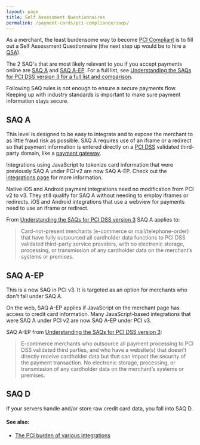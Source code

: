 ```yaml
---
layout: page
title: Self Assessment Questionnaires
permalink: /payment-cards/pci-compliance/saqs/
---
```


As a merchant, the least burdensome way to become [PCI Compliant](/payment-cards/pci-compliance/) is to fill out a Self Assessment Questionnaire (the next step up would be to hire a [QSA](/glossary/#qsa)).

The 2 SAQ's that are most likely relevant to you if you accept payments online are [SAQ A](#saq-a) and [SAQ A-EP](#saq-a-ep). For a full list, see [Understanding the SAQs for PCI DSS version 3 for a full list and comparison](https://www.pcisecuritystandards.org/documents/Understanding_SAQs_PCI_DSS_v3.pdf).

<div class="popout warning">
Following SAQ rules is not enough to ensure a secure payments flow. Keeping up with industry standards is important to make sure payment information stays secure.
</div>

## SAQ A

This level is designed to be easy to integrate and to expose the merchant to as little fraud risk as possible. SAQ A requires use of an iframe or a redirect so that payment information is entered directly on a [PCI DSS](/payment-cards/pci-compliance/) validated third-party domain, like a [payment gateway](/glossary/#gateway).

Integrations using JavaScript to tokenize card information that were previously SAQ A under PCI v2 are now SAQ A-EP. Check out the [integrations page](/payment-cards/pci-compliance/integrations/) for more information.

Native iOS and Android payment integrations need no modification from PCI v2 to v3. They still qualify for SAQ A without needing to employ iframes or redirects. iOS and Android integrations that use a webview for payments need to use an iframe or redirect.

From [Understanding the SAQs for PCI DSS version 3](https://www.pcisecuritystandards.org/documents/Understanding_SAQs_PCI_DSS_v3.pdf) SAQ A applies to:

> Card-not-present merchants (e-commerce or mail/telephone-order) that have fully outsourced all cardholder data functions to PCI DSS validated third-party service providers, with no electronic storage, processing, or transmission of any cardholder data on the merchant’s systems or premises.

## SAQ A-EP

This is a new SAQ in PCI v3. It is targeted as an option for merchants who don't fall under SAQ A.

On the web, SAQ A-EP applies if JavaScript on the merchant page has access to credit card information. Many JavaScript-based integrations that were SAQ A under PCI v2 are now SAQ A-EP under PCI v3.

SAQ A-EP from [Understanding the SAQs for PCI DSS version 3](https://www.pcisecuritystandards.org/documents/Understanding_SAQs_PCI_DSS_v3.pdf): 

> E-commerce merchants who outsource all payment processing to PCI DSS validated third parties, and who have a website(s) that doesn’t directly receive cardholder data but that can impact the security of the payment transaction. No electronic storage, processing, or transmission of any cardholder data on the merchant’s systems or premises.

## SAQ D

If your servers handle and/or store raw credit card data, you fall into SAQ D.

#### See also:

- [The PCI burden of various integrations](/payment-cards/pci-compliance/integrations/)

